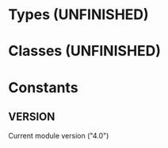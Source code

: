 # Types (UNFINISHED)

# Classes (UNFINISHED)

# Constants
## VERSION
Current module version ("4.0")
